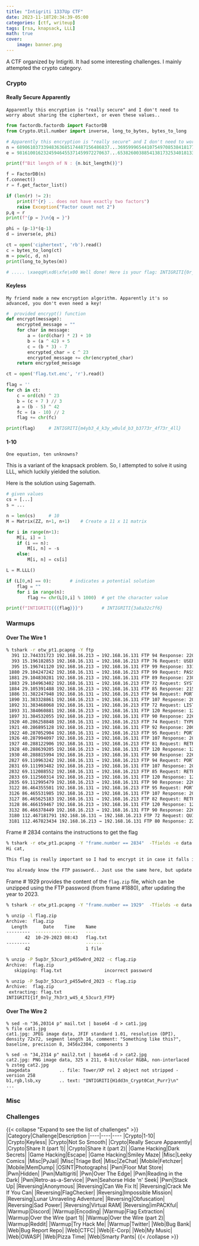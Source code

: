 ```yaml
---
title: "Intigriti 1337Up CTF"
date: 2023-11-18T20:34:39-05:00
categories: [ctf, writeup]
tags: [rsa, knapsack, LLL]
math: true
cover:
    image: banner.png
---
```

A CTF organized by Intigriti. It had some interesting challenges. I mainly attempted the crypto category. 
<!--more-->
### Crypto

#### Really Secure Apparently
`Apparently this encryption is "really secure" and I don't need to worry about sharing the ciphertext, or even these values..`

```python
from factordb.factordb import FactorDB
from Crypto.Util.number import inverse, long_to_bytes, bytes_to_long

# Apparently this encryption is "really secure" and I don't need to worry about sharing the ciphertext, or even these values..
n = 68906103733948363685174487156486837...369599965441075497085384181772038720949 
e = 98161001623245946455371459972270637...65382600388541381732534018133370862587

print(f"Bit length of N : {n.bit_length()}")

f = FactorDB(n)
f.connect()
r = f.get_factor_list()

if (len(r) != 2):
    print(f"{r} .. does not have exactly two factors")
    raise Exception("Factor count not 2")
p,q = r
print(f"{p = }\n{q = }")

phi = (p-1)*(q-1)
d = inverse(e, phi)

ct = open('ciphertext', 'rb').read()
c = bytes_to_long(ct)
m = pow(c, d, n)
print(long_to_bytes(m))     

# ..... \xaeqqH\xd6\xfe\x00 Well done! Here is your flag: INTIGRITI{0r_n07_50_53cur3_m4yb3}
```
#### Keyless
`My friend made a new encryption algorithm. Apparently it's so advanced, you don't even need a key!`

```python
#  provided encrypt() function
def encrypt(message):
    encrypted_message = ""
    for char in message:
        a = (ord(char) * 2) + 10
        b = (a ^ 42) + 5
        c = (b * 3) - 7
        encrypted_char = c ^ 23
        encrypted_message += chr(encrypted_char)
    return encrypted_message

ct = open('flag.txt.enc', 'r').read()

flag = ''
for ch in ct:
    c = ord(ch) ^ 23
    b = (c + 7 ) // 3
    a = (b - 5) ^ 42
    fc = (a - 10) // 2
    flag += chr(fc)

print(flag)     # INTIGRITI{m4yb3_4_k3y_w0uld_b3_b3773r_4f73r_4ll}
```

#### 1-10
`One equation, ten unknowns?`

This is a variant of the knapsack problem. So, I attempted to solve it using LLL, which luckily yielded the solution. 

Here is the solution using Sagemath. 

```python
# given values
cs = [...]
s = ...

n = len(cs)     # 10
M = Matrix(ZZ, n+1, n+1)    # Create a 11 x 11 matrix

for i in range(n+1):
    M[i, i] = 1
    if (i == n):
        M[i, n] = -s
    else:
        M[i, n] = cs[i]

L = M.LLL()

if (L[0,n] == 0):       # indicates a potential solution
    flag = ""
    for i in range(n):
        flag += chr(L[0,i] % 1000)  # get the character value

print(f"INTIGRITI{{{flag}}}")       # INTIGRITI{3a8a32c7f6}
```

### Warmups

#### Over The Wire 1

```bash
% tshark -r otw_pt1.pcapng -Y ftp
  391 12.744331723 192.168.16.213 → 192.168.16.131 FTP 94 Response: 220 pyftpdlib 1.5.9 ready.
  393 15.196182853 192.168.16.131 → 192.168.16.213 FTP 76 Request: USER cat
  395 15.196741120 192.168.16.213 → 192.168.16.131 FTP 99 Response: 331 Username ok, send password.
 1880 29.104247242 192.168.16.131 → 192.168.16.213 FTP 99 Request: PASS 5up3r_53cur3_p455w0rd_2022
 1881 29.104830281 192.168.16.213 → 192.168.16.131 FTP 89 Response: 230 Login successful.
 1883 29.104963402 192.168.16.131 → 192.168.16.213 FTP 72 Request: SYST
 1884 29.105391488 192.168.16.213 → 192.168.16.131 FTP 85 Response: 215 UNIX Type: L8
 1886 31.382247948 192.168.16.131 → 192.168.16.213 FTP 94 Request: PORT 192,168,16,131,179,47
 1890 31.383328861 192.168.16.213 → 192.168.16.131 FTP 107 Response: 200 Active data connection established.
 1892 31.383468068 192.168.16.131 → 192.168.16.213 FTP 72 Request: LIST
 1893 31.384060881 192.168.16.213 → 192.168.16.131 FTP 120 Response: 125 Data connection already open. Transfer starting.
 1897 31.384532055 192.168.16.213 → 192.168.16.131 FTP 90 Response: 226 Transfer complete.
 1920 40.286258848 192.168.16.131 → 192.168.16.213 FTP 74 Request: TYPE I
 1921 40.286895128 192.168.16.213 → 192.168.16.131 FTP 92 Response: 200 Type set to: Binary.
 1922 40.287052904 192.168.16.131 → 192.168.16.213 FTP 95 Request: PORT 192,168,16,131,203,181
 1926 40.287994097 192.168.16.213 → 192.168.16.131 FTP 107 Response: 200 Active data connection established.
 1927 40.288122906 192.168.16.131 → 192.168.16.213 FTP 81 Request: RETR flag.zip
 1928 40.288639205 192.168.16.213 → 192.168.16.131 FTP 120 Response: 125 Data connection already open. Transfer starting.
 1930 40.288815994 192.168.16.213 → 192.168.16.131 FTP 90 Response: 226 Transfer complete.
 2827 69.110963242 192.168.16.131 → 192.168.16.213 FTP 94 Request: PORT 192,168,16,131,132,11
 2831 69.111993482 192.168.16.213 → 192.168.16.131 FTP 107 Response: 200 Active data connection established.
 2832 69.112088552 192.168.16.131 → 192.168.16.213 FTP 85 Request: RETR reminder.txt
 2833 69.112560314 192.168.16.213 → 192.168.16.131 FTP 120 Response: 125 Data connection already open. Transfer starting.
 2835 69.112995479 192.168.16.213 → 192.168.16.131 FTP 90 Response: 226 Transfer complete.
 3122 86.464355501 192.168.16.131 → 192.168.16.213 FTP 95 Request: PORT 192,168,16,131,162,139
 3126 86.465531985 192.168.16.213 → 192.168.16.131 FTP 107 Response: 200 Active data connection established.
 3127 86.465625183 192.168.16.131 → 192.168.16.213 FTP 82 Request: RETR README.md
 3128 86.466159467 192.168.16.213 → 192.168.16.131 FTP 120 Response: 125 Data connection already open. Transfer starting.
 3132 86.466378449 192.168.16.213 → 192.168.16.131 FTP 90 Response: 226 Transfer complete.
 3180 112.467181791 192.168.16.131 → 192.168.16.213 FTP 72 Request: QUIT
 3181 112.467823434 192.168.16.213 → 192.168.16.131 FTP 80 Response: 221 Goodbye.
```

Frame # 2834 contains the instructions to get the flag
```bash
% tshark -r otw_pt1.pcapng -Y "frame.number == 2834"  -Tfields -e data | xxd -p -r    
Hi cat,

This flag is really important so I had to encrypt it in case it falls into the wrong hands.

You already know the FTP password.. Just use the same here, but update it accordingly ;)
```
Frame # 1929 provides the content of the `flag.zip` file, which can be unzipped using the FTP password (from frame #1880), after updating the year to 2023.

```bash
% tshark -r otw_pt1.pcapng -Y "frame.number == 1929"  -Tfields -e data | xxd -p -r > flag.txt

% unzip -l flag.zip 
Archive:  flag.zip
  Length      Date    Time    Name
---------  ---------- -----   ----
       42  10-29-2023 08:43   flag.txt
---------                     -------
       42                     1 file

% unzip -P 5up3r_53cur3_p455w0rd_2022 -c flag.zip
Archive:  flag.zip
   skipping: flag.txt                incorrect password

% unzip -P 5up3r_53cur3_p455w0rd_2023 -c flag.zip
Archive:  flag.zip
 extracting: flag.txt                
INTIGRITI{1f_0nly_7h3r3_w45_4_53cur3_FTP}
```
#### Over The Wire 2

```
% sed -n "36,20314 p" mail.txt | base64 -d > cat1.jpg
% file cat1.jpg
cat1.jpg: JPEG image data, JFIF standard 1.01, resolution (DPI), density 72x72, segment length 16, comment: "Something like this?", baseline, precision 8, 3456x2304, components 3

% sed -n "34,2314 p" mail2.txt | base64 -d > cat2.jpg
cat2.jpg: PNG image data, 325 x 211, 8-bit/color RGBA, non-interlaced 
% zsteg cat2.jpg 
imagedata           .. file: Tower/XP rel 2 object not stripped - version 258
b1,rgb,lsb,xy       .. text: "INTIGRITI{H1dd3n_Crypt0Cat_Purr}\n"
...
```
### Misc


### Challenges
{{< collapse "Expand to see the list of challenges" >}}
|Category|Challenge|Description
|----|----|----
|Crypto|1-10|
|Crypto|Keyless|
|Crypto|Not So Smooth|
|Crypto|Really Secure Apparently|
|Crypto|Share It (part 1)|
|Crypto|Share it (part 2)|
|Game Hacking|Dark Secrets|
|Game Hacking|Escape|
|Game Hacking|Smiley Maze|
|Misc|Leeky Comics|
|Misc|PyJail|
|Misc|Triage Bot|
|Misc|ZeChat|
|Mobile|Fetchzer|
|Mobile|MemDump|
|OSINT|Photographs|
|Pwn|Floor Mat Store|
|Pwn|Hidden|
|Pwn|Maltigriti|
|Pwn|Over The Edge|
|Pwn|Reading in the Dark|
|Pwn|Retro-as-a-Service|
|Pwn|Seahorse Hide 'n' Seek|
|Pwn|Stack Up|
|Reversing|Anonymous|
|Reversing|Can We Fix It|
|Reversing|Crack Me If You Can|
|Reversing|FlagChecker|
|Reversing|Impossible Mission|
|Reversing|Lunar Unraveling Adventure|
|Reversing|Obfuscation|
|Reversing|Sad Power|
|Reversing|Virtual RAM|
|Reversing|imPACKful|
|Warmup|Discord|
|Warmup|Encoding|
|Warmup|Flag Extraction|
|Warmup|Over the Wire (part 1)|
|Warmup|Over the Wire (part 2)|
|Warmup|Reddit|
|Warmup|Try Hack Me|
|Warmup|Twitter|
|Web|Bug Bank|
|Web|Bug Report Repo|
|Web|CTFC|
|Web|E-Corp|
|Web|My Music|
|Web|OWASP|
|Web|Pizza Time|
|Web|Smarty Pants|
{{< /collapse >}}
